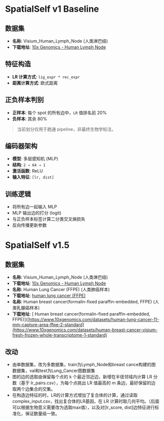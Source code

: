 # SpatialSelf v1 Baseline

## 数据集
- **名称**: Visium_Human_Lymph_Node (人类淋巴结)  
- **下载地址**: [10x Genomics - Human Lymph Node](https://www.10xgenomics.com/datasets/human-lymph-node-1-standard-1-1-0)

## 特征构造
- **LR 计算方式**: `lig_expr * rec_expr`  
- **距离计算方式**: 欧式距离 

## 正负样本判别
- **正样本**: 每个 spot 的所有边中，`LR` 值排名前 20%  
- **负样本**: 其余 80%  
> 当前划分仅用于跑通 pipeline，非最终生物学标注。

## 编码器架构
- **模型**: 多层感知机 (MLP)  
- **结构**: `2 → 64 → 1`  
- **激活函数**: ReLU  
- **输入特征**: `[lr, dist]`

## 训练逻辑
- 将所有边一起输入 MLP  
- MLP 输出边的打分 (logit)  
- 与正负样本标签计算二分类交叉熵损失
- 反向传播更新参数

# SpatialSelf v1.5

## 数据集
- **名称**: Visium_Human_Lymph_Node (人类淋巴结)  
- **下载地址**: [10x Genomics - Human Lymph Node](https://www.10xgenomics.com/datasets/human-lymph-node-1-standard-1-1-0)
- **名称**: Human Lung Cancer (FFPE) (人类肺癌样本)  
- **下载地址**: [ human lung cancer (FFPE)](https://www.10xgenomics.com/datasets/human-lung-cancer-11-mm-capture-area-ffpe-2-standard)
- **名称**: Human breast cancer(formalin-fixed paraffin-embedded, FFPE) (人类乳腺癌样本)  
- **下载地址**: [ Human breast cancer(formalin-fixed paraffin-embedded, FFPE)]([https://www.10xgenomics.com/datasets/human-lung-cancer-11-mm-capture-area-ffpe-2-standard](https://www.10xgenomics.com/datasets/human-breast-cancer-visium-fresh-frozen-whole-transcriptome-1-standard)

## 改动
- 由单数据集，改为多数据集，train为Lymph_Node和breast cance构建的图数据集，val和test为Lung_Cancer图数据集
- 图的边的选取由保留每个点的 k 个最近邻近边，新增在半径邻域内计算 LR 分数（基于 lr_pairs.csv），为每个点挑出 LR 值最高的 m 条边，最好保留的边取两个边集合的交集。
- 在构造边特征的时，LR的计算方式增加了复合体的计算，通过读取complex_input.csv，找出复合体的LR基因，在 LR 计算时取几何平均。（后面可以根据生物意义需要改为选取max值），以及对[lr_score, dist]边特征进行标准化，保证数量级一致。




